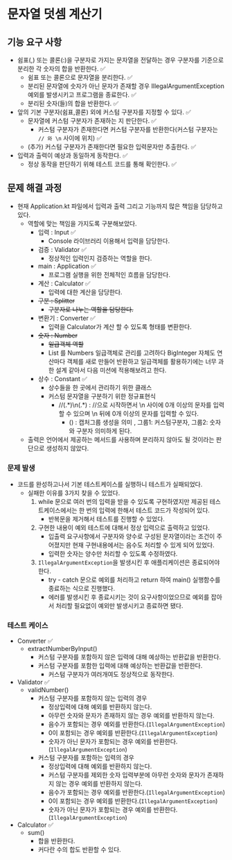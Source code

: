 # 문자열 덧셈 계산기 

## 기능 요구 사항
- 쉼표(,) 또는 콜론(:)을 구분자로 가지는 문자열을 전달하는 경우 구분자를 기준으로 분리한 각 숫자의 합을 반환한다. ✅
  - 쉼표 또는 콜론으로 문자열을 분리한다. ✅
  - 분리된 문자열에 숫자가 아닌 문자가 존재할 경우 IllegalArgumentException 예외를 발생시키고 프로그램을 종료한다. ✅
  - 분리된 숫자(들)의 합을 반환한다.  ✅
- 앞의 기본 구분자(쉼표,콜론) 외에 커스텀 구분자를 지정할 수 있다. ✅
  - 문자열에 커스텀 구분자가 존재하는 지 판단한다. ✅
    - 커스텀 구분자가 존재한다면 커스텀 구분자를 반환한다(커스텀 구분자는 `// 와 \n` 사이에 위치) ✅
  - (추가) 커스텀 구분자가 존재한다면 필요한 입력문자만 추출한다. ✅
- 입력과 출력이 예상과 동일하게 동작한다. ✅
  - 정상 동작을 판단하기 위해 테스트 코드를 통해 확인한다. ✅
  
## 문제 해결 과정
- 현재 Application.kt 파일에서 입력과 출력 그리고 기능까지 많은 책임을 담당하고 있다.
  - 역할에 맞는 책임을 가지도록 구분해보았다.
    - 입력 : Input ✅
      - Console 라이브러리 이용해서 입력을 담당한다.
    - 검증 : Validator ✅
      - 정상적인 입력인지 검증하는 역할을 한다.
    - main : Application ✅
      - 프로그램 실행을 위한 전체적인 흐름을 담당한다.
    - 계산 : Calculator ✅
      - 입력에 대한 계산을 담당한다.
    - ~~구분 : Splitter~~
      - ~~구분자로 나누는 역할을 담당한다.~~
    - 변환기 : Converter ✅
      - 입력을 Calculator가 계산 할 수 있도록 형태를 변환한다.
    - ~~숫자 : Number~~
      - ~~일급객체 역할~~
      - List<BigInteger> 를 Numbers 일급객체로 관리를 고려하다 BigInteger 자체도 연산마다 객체를 새로 만들어 반환하고
        일급객체를 활용하기에는 너무 과한 설계 같아서 다음 미션에 적용해보려고 한다. 
    - 상수 : Constant ✅
      - 상수들을 한 곳에서 관리하기 위한 클래스
      - 커스텀 문자열을 구분하기 위한 정규표현식
        - //(.\*)\\n(.\*) : //으로 시작하면서 \n 사이에 0개 이상의 문자를 입력할 수 있으며 \n 뒤에 0개 이상의 문자를 입력할 수 있다.
          - () : 캡처그룹 생성을 의미 , 그룹1: 커스텀구분자, 그룹2: 숫자와 구분자 의미하게 된다.
  - 출력은 언어에서 제공하는 메서드를 사용하며 분리하지 않아도 될 것이라는 판단으로 생성하지 않았다.

### 문제 발생
- 코드를 완성하고나서 기본 테스트케이스를 실행하니 테스트가 실패되었다.
  - 실패한 이유를 3가지 찾을 수 있었다.
    1. while 문으로 여러 번의 입력을 받을 수 있도록 구현하였지만 제공된 테스트케이스에서는 한 번의 입력에 한해서 테스트 코드가 작성되어 있다.
       - 반복문을 제거해서 테스트를 진행할 수 있었다.
    2. 구현한 내용이 예외 테스트에 대해서 정상 입력으로 출력하고 있었다.
       - 입출력 요구사항에서 구분자와 양수로 구성된 문자열이라는 조건이 주어졌지만 현재 구현내용에서는 음수도 처리할 수 있게 되어 있었다.
       - 입력한 숫자는 양수만 처리할 수 있도록 수정하였다.
    3. `IllegalArgumentException`을 발생시킨 후 애플리케이션은 종료되어야 한다.
       - try - catch 문으로 예외를 처리하고 return 하여 main() 실행함수를 종료하는 식으로 진행했다.
       - 에러를 발생시킨 후 종료시키는 것이 요구사항이었으므로 예외를 잡아서 처리할 필요없이 예외만 발생시키고 종료하면 됐다.

### 테스트 케이스
- Converter ✅
  - extractNumberByInput()
    - 커스텀 구분자를 포함하지 않은 입력에 대해 예상하는 반환값을 반환한다.
    - 커스텀 구분자를 포함한 입력에 대해 예상하는 반환값을 반환한다.
      - 커스텀 구분자가 여러개여도 정상적으로 동작한다.
- Validator ✅
  - validNumber()
    - 커스텀 구분자를 포함하지 않는 입력의 경우 
      - 정상입력에 대해 예외를 반환하지 않는다.
      - 아무런 숫자와 문자가 존재하지 않는 경우 예외를 반환하지 않는다.
      - 음수가 포함되는 경우 예외를 반환한다.(`IllegalArgumentException`)
      - 0이 포함되는 경우 예외를 반환한다.(`IllegalArgumentException`)
      - 숫자가 아닌 문자가 포함되는 경우 예외를 반환한다.(`IllegalArgumentException`)
    - 커스텀 구분자를 포함하는 입력의 경우
      - 정상입력에 대해 예외를 반환하지 않는다.
      - 커스텀 구분자를 제외한 숫자 입력부분에 아무런 숫자와 문자가 존재하지 않는 경우 예외를 반환하지 않는다.
      - 음수가 포함되는 경우 예외를 반환한다.(`IllegalArgumentException`)
      - 0이 포함되는 경우 예외를 반환한다.(`IllegalArgumentException`)
      - 숫자가 아닌 문자가 포함되는 경우 예외를 반환한다.(`IllegalArgumentException`)
- Calculator ✅
  - sum()
    - 합을 반환한다.
    - 커다란 수의 합도 반환할 수 있다.